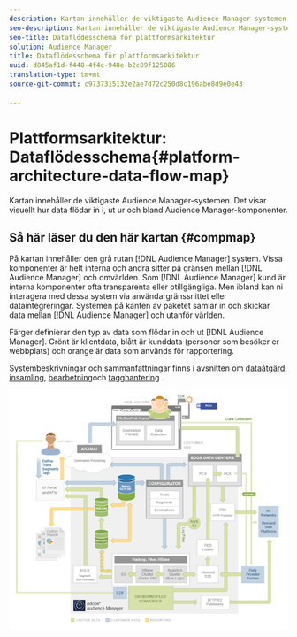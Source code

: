 ```yaml
---
description: Kartan innehåller de viktigaste Audience Manager-systemen. Det visar visuellt hur data flödar in i, ut ur och bland Audience Manager-komponenter.
seo-description: Kartan innehåller de viktigaste Audience Manager-systemen. Det visar visuellt hur data flödar in i, ut ur och bland Audience Manager-komponenter.
seo-title: Dataflödesschema för plattformsarkitektur
solution: Audience Manager
title: Dataflödesschema för plattformsarkitektur
uuid: d845af1d-f448-4f4c-948e-b2c89f125086
translation-type: tm+mt
source-git-commit: c9737315132e2ae7d72c250d8c196abe8d9e0e43

---
```



# Plattformsarkitektur: Dataflödesschema{#platform-architecture-data-flow-map}

Kartan innehåller de viktigaste Audience Manager-systemen. Det visar visuellt hur data flödar in i, ut ur och bland Audience Manager-komponenter.

## Så här läser du den här kartan {#compmap}

<!-- 

c_compmap.xml

 -->

På kartan innehåller den grå rutan [!DNL Audience Manager] system. Vissa komponenter är helt interna och andra sitter på gränsen mellan [!DNL Audience Manager] och omvärlden. Som [!DNL Audience Manager] kund är interna komponenter ofta transparenta eller otillgängliga. Men ibland kan ni interagera med dessa system via användargränssnittet eller dataintegreringar. Systemen på kanten av paketet samlar in och skickar data mellan [!DNL Audience Manager] och utanför världen.

Färger definierar den typ av data som flödar in och ut [!DNL Audience Manager]. Grönt är klientdata, blått är kunddata (personer som besöker er webbplats) och orange är data som används för rapportering.

Systembeskrivningar och sammanfattningar finns i avsnitten om [dataåtgärd](../../reference/system-components/components-data-action.md), [insamling](../../reference/system-components/components-data-collection.md), [bearbetning](../../reference/system-components/components-data-processing.md)och [tagghantering](../../reference/system-components/components-tag-management.md) .

![](assets/flowmap.png)

